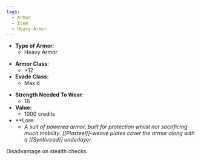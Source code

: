 ```yaml
---
tags:
  - Armor
  - Item
  - Heavy-Armor
---
```

- __Type of Armor__:
	* Heavy Armor
* __Armor Class__:
	* +12
* __Evade Class:__
	* Max 6
- __Strength Needed To Wear__:
	* 16
- **Value:**
	- 1000 credits
- **Lore:
	- *A suit of powered armor, built for protection whilst not sacrificing much mobility. [[Plasteel]]-weave plates cover the armor along with a [[Synthread]] underlayer.*

Disadvantage on stealth checks.
